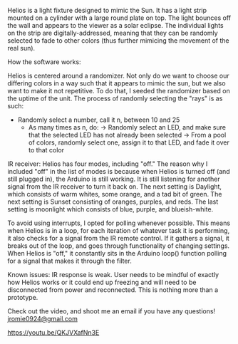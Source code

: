 Helios is a light fixture designed to mimic the Sun. It has a light strip mounted on a cylinder with a large round plate on top. The light bounces off the wall and appears to the viewer as a solar eclipse. The individual lights on the strip are digitally-addressed, meaning that they can be randomly selected to fade to other colors (thus further mimicing the movement of the real sun).

How the software works:

Helios is centered around a randomizer. Not only do we want to choose our differing colors in a way such that it appears to mimic the sun, but we also want to make it not repetitive. To do that, I seeded the randomizer based on the uptime of the unit. The process of randomly selecting the "rays" is as such:
  * Randomly select a number, call it n, between 10 and 25
    - As many times as n, do:
      -> Randomly select an LED, and make sure that the selected LED has not already been selected
      -> From a pool of colors, randomly select one, assign it to that LED, and fade it over to that color

IR receiver:
Helios has four modes, including "off." The reason why I included "off" in the list of modes is because when Helios is turned off (and still plugged in), the Arduino is still working. It is still listening for another signal from the IR receiver to turn it back on. The next setting is Daylight, which consists of warm whites, some orange, and a tad bit of green. The next setting is Sunset consisting of oranges, purples, and reds. The last setting is moonlight which consists of blue, purple, and blueish-white.

To avoid using interrupts, I opted for polling whenever possible. This means when Helios is in a loop, for each iteration of whatever task it is performing, it also checks for a signal from the IR remote control. If it gathers a signal, it breaks out of the loop, and goes through functionality of changing settings. When Helios is "off," it constantly sits in the Arduino loop() function polling for a signal that makes it through the filter.

Known issues:
IR response is weak. User needs to be mindful of exactly how Helios works or it could end up freezing and will need to be disconnected from power and reconnected. This is nothing more than a prototype.

Check out the video, and shoot me an email if you have any questions!
jromie0924@gmail.com

https://youtu.be/QKJVXafNn3E
